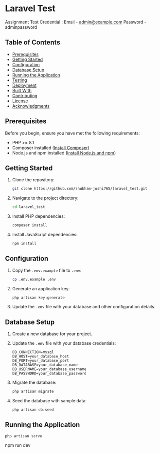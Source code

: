 # Laravel Test

Assignment Test
Credential :
Email - admin@example.com
Password - adminpassword    

## Table of Contents

- [Prerequisites](#prerequisites)
- [Getting Started](#getting-started)
- [Configuration](#configuration)
- [Database Setup](#database-setup)
- [Running the Application](#running-the-application)
- [Testing](#testing)
- [Deployment](#deployment)
- [Built With](#built-with)
- [Contributing](#contributing)
- [License](#license)
- [Acknowledgments](#acknowledgments)

## Prerequisites

Before you begin, ensure you have met the following requirements:

- PHP >= 8.1
- Composer installed ([Install Composer](https://getcomposer.org/doc/00-intro.md#installation))
- Node.js and npm installed ([Install Node.js and npm](https://nodejs.org/))

## Getting Started

1. Clone the repository:

    ```bash
    git clone https://github.com/shubham-joshi765/laravel_test.git
    ```

2. Navigate to the project directory:

    ```bash
    cd laravel_test
    ```

3. Install PHP dependencies:

    ```bash
    composer install
    ```

4. Install JavaScript dependencies:

    ```bash
    npm install
    ```

## Configuration

1. Copy the `.env.example` file to `.env`:

    ```bash
    cp .env.example .env
    ```

2. Generate an application key:

    ```bash
    php artisan key:generate
    ```

3. Update the `.env` file with your database and other configuration details.

## Database Setup

1. Create a new database for your project.

2. Update the `.env` file with your database credentials:

    ```dotenv
    DB_CONNECTION=mysql
    DB_HOST=your_database_host
    DB_PORT=your_database_port
    DB_DATABASE=your_database_name
    DB_USERNAME=your_database_username
    DB_PASSWORD=your_database_password
    ```

3. Migrate the database:

    ```bash
    php artisan migrate
    ```

4. Seed the database with sample data:

    ```bash
    php artisan db:seed
    ```

## Running the Application

```bash1
php artisan serve 

```
npm run dev


